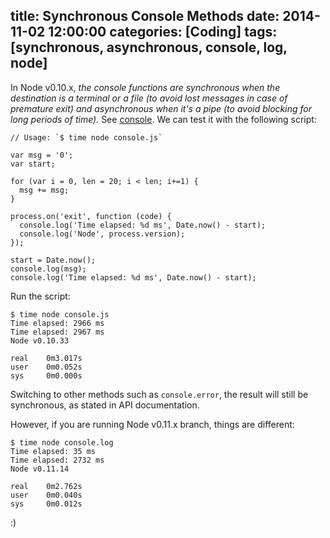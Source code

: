 title: Synchronous Console Methods
date: 2014-11-02 12:00:00
categories: [Coding]
tags: [synchronous, asynchronous, console, log, node]
---

In Node v0.10.x, _the console functions are synchronous when the destination is a terminal or a file (to avoid lost messages in case of premature exit) and asynchronous when it's a pipe (to avoid blocking for long periods of time)._ See [console]. We can test it with the following script:

<!-- more -->

```
// Usage: `$ time node console.js`

var msg = '0';
var start;

for (var i = 0, len = 20; i < len; i+=1) {
  msg += msg;
}

process.on('exit', function (code) {
  console.log('Time elapsed: %d ms', Date.now() - start);
  console.log('Node', process.version);
});

start = Date.now();
console.log(msg);
console.log('Time elapsed: %d ms', Date.now() - start);
```

Run the script:

```
$ time node console.js
Time elapsed: 2966 ms
Time elapsed: 2967 ms
Node v0.10.33

real    0m3.017s
user    0m0.052s
sys     0m0.000s
```

Switching to other methods such as `console.error`, the result will still be synchronous, as stated in API documentation.

However, if you are running Node v0.11.x branch, things are different:

```
$ time node console.log
Time elapsed: 35 ms
Time elapsed: 2732 ms
Node v0.11.14

real    0m2.762s
user    0m0.040s
sys     0m0.012s
```

:)

[console]: http://nodejs.org/api/console.html
